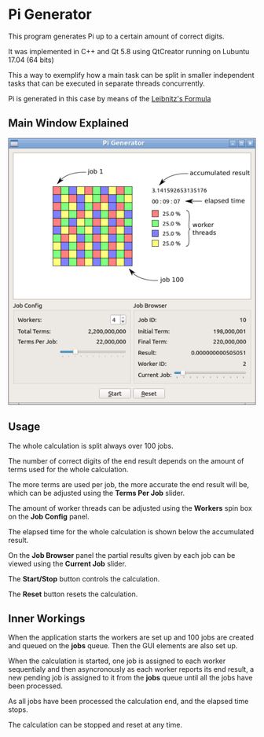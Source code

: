 # Pi Generator

This program generates Pi up to a certain amount of correct digits.

It was implemented in C++ and Qt 5.8 using QtCreator running on Lubuntu 17.04 (64 bits)

This a way to exemplify how a main task can be split in smaller independent tasks that can be executed in separate threads concurrently.

Pi is generated in this case by means of the [Leibnitz's Formula](https://en.wikipedia.org/wiki/Leibniz_formula_for_%CF%80)

## Main Window Explained
![main window](screenshots/mainwin.png "Pi Generator - Main Window")

## Usage
The whole calculation is split always over 100 jobs.<br>

The number of correct digits of the end result depends on the amount of terms used for the whole calculation.

The more terms are used per job, the more accurate the end result will be, which can be adjusted using the **Terms Per Job** slider.

The amount of worker threads can be adjusted using the **Workers** spin box on the **Job Config** panel.

The elapsed time for the whole calculation is shown below the accumulated result.

On the **Job Browser** panel the partial results given by each job can be viewed using the **Current Job** slider.

The **Start/Stop** button controls the calculation.

The **Reset** button resets the calculation.

## Inner Workings
When the application starts the workers are set up and 100 jobs are created and queued on the **jobs** queue. Then the GUI elements are also set up.

When the calculation is started, one job is assigned to each worker sequentialy and then asyncronously as each worker reports its end result, a new pending job is assigned to it from the **jobs** queue until all the jobs have been processed.

As all jobs have been processed the calculation end, and the elapsed time stops.

The calculation can be stopped and reset at any time.
